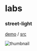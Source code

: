 # labs

### street-light

[demo](takumifukasawa.github.io/labs/street-light/) / [src](https://github.com/takumifukasawa/PaleGL/tree/master/workspace/051_street-light)

![thumbnail](https://github.com/takumifukasawa/labs/assets/947953/7c0fae7f-31e3-4278-b4aa-10108861af3e)
